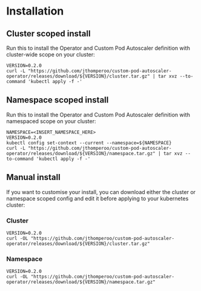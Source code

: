 # Installation

## Cluster scoped install
Run this to install the Operator and Custom Pod Autoscaler definition with cluster-wide scope on your cluster:
```
VERSION=0.2.0
curl -L "https://github.com/jthomperoo/custom-pod-autoscaler-operator/releases/download/${VERSION}/cluster.tar.gz" | tar xvz --to-command 'kubectl apply -f -'
```

## Namespace scoped install
Run this to install the Operator and Custom Pod Autoscaler definition with namespaced scope on your cluster:
```
NAMESPACE=<INSERT_NAMESPACE_HERE>
VERSION=0.2.0
kubectl config set-context --current --namespace=${NAMESPACE}
curl -L "https://github.com/jthomperoo/custom-pod-autoscaler-operator/releases/download/${VERSION}/namespace.tar.gz" | tar xvz --to-command 'kubectl apply -f -'
```

## Manual install
If you want to customise your install, you can download either the cluster or namespace scoped config and edit it before applying to your kubernetes cluster:
### Cluster
```
VERSION=0.2.0
curl -OL "https://github.com/jthomperoo/custom-pod-autoscaler-operator/releases/download/${VERSION}/cluster.tar.gz"
```
### Namespace
```
VERSION=0.2.0
curl -OL "https://github.com/jthomperoo/custom-pod-autoscaler-operator/releases/download/${VERSION}/namespace.tar.gz"
```